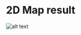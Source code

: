 # 2D Map result

![alt text](https://user-images.githubusercontent.com/34235726/33550345-db489f3c-d8ed-11e7-8ac3-af1b31af2523.png)

